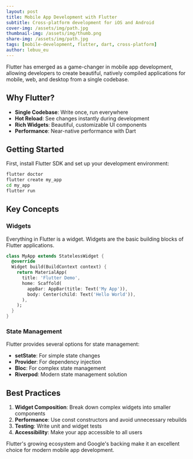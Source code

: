 ```yaml
---
layout: post
title: Mobile App Development with Flutter
subtitle: Cross-platform development for iOS and Android
cover-img: /assets/img/path.jpg
thumbnail-img: /assets/img/thumb.png
share-img: /assets/img/path.jpg
tags: [mobile-development, flutter, dart, cross-platform]
author: lebuu_eu
---
```


Flutter has emerged as a game-changer in mobile app development, allowing developers to create beautiful, natively compiled applications for mobile, web, and desktop from a single codebase.

## Why Flutter?

- **Single Codebase**: Write once, run everywhere
- **Hot Reload**: See changes instantly during development
- **Rich Widgets**: Beautiful, customizable UI components
- **Performance**: Near-native performance with Dart

## Getting Started

First, install Flutter SDK and set up your development environment:

```bash
flutter doctor
flutter create my_app
cd my_app
flutter run
```

## Key Concepts

### Widgets
Everything in Flutter is a widget. Widgets are the basic building blocks of Flutter applications.

```dart
class MyApp extends StatelessWidget {
  @override
  Widget build(BuildContext context) {
    return MaterialApp(
      title: 'Flutter Demo',
      home: Scaffold(
        appBar: AppBar(title: Text('My App')),
        body: Center(child: Text('Hello World')),
      ),
    );
  }
}
```

### State Management
Flutter provides several options for state management:
- **setState**: For simple state changes
- **Provider**: For dependency injection
- **Bloc**: For complex state management
- **Riverpod**: Modern state management solution

## Best Practices

1. **Widget Composition**: Break down complex widgets into smaller components
2. **Performance**: Use const constructors and avoid unnecessary rebuilds
3. **Testing**: Write unit and widget tests
4. **Accessibility**: Make your app accessible to all users

Flutter's growing ecosystem and Google's backing make it an excellent choice for modern mobile app development. 